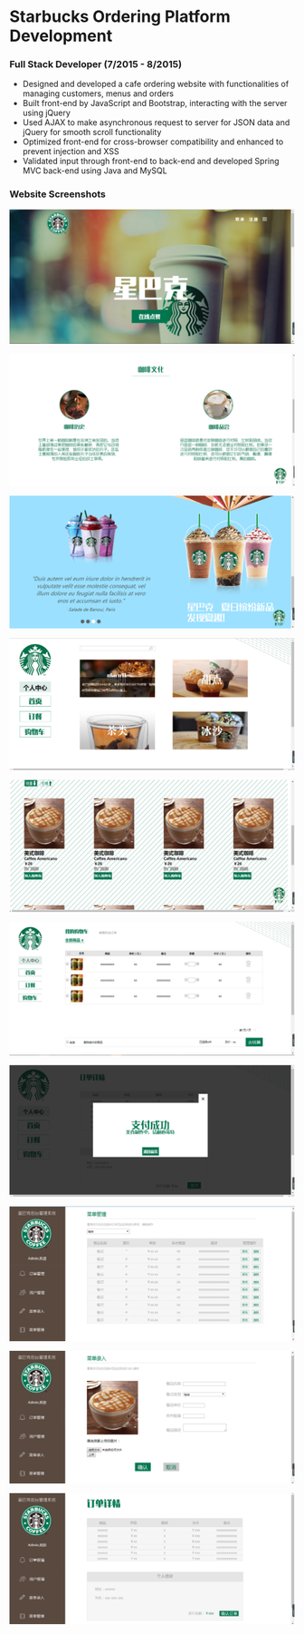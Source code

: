 # Starbucks Ordering Platform Development 
### Full Stack Developer (7/2015 - 8/2015)
* Designed and developed a cafe ordering website with functionalities of managing customers, menus and orders
* Built front-end by JavaScript and Bootstrap, interacting with the server using jQuery
* Used AJAX to make asynchronous request to server for JSON data and jQuery for smooth scroll functionality
* Optimized front-end for cross-browser compatibility and enhanced to prevent injection and XSS
* Validated input through front-end to back-end and developed Spring MVC back-end using Java and MySQL

### Website Screenshots
![image text](https://github.com/MoonOnTheWay/Starbucks-Ordering-System/blob/master/screenshots/1.png)

![image text](https://github.com/MoonOnTheWay/Starbucks-Ordering-System/blob/master/screenshots/2.png)

![image text](https://github.com/MoonOnTheWay/Starbucks-Ordering-System/blob/master/screenshots/3.png)

![image text](https://github.com/MoonOnTheWay/Starbucks-Ordering-System/blob/master/screenshots/4.png)

![image text](https://github.com/MoonOnTheWay/Starbucks-Ordering-System/blob/master/screenshots/5.png)

![image text](https://github.com/MoonOnTheWay/Starbucks-Ordering-System/blob/master/screenshots/6.png)

![image text](https://github.com/MoonOnTheWay/Starbucks-Ordering-System/blob/master/screenshots/7.png)

![image text](https://github.com/MoonOnTheWay/Starbucks-Ordering-System/blob/master/screenshots/8.png)

![image text](https://github.com/MoonOnTheWay/Starbucks-Ordering-System/blob/master/screenshots/9.png)

![image text](https://github.com/MoonOnTheWay/Starbucks-Ordering-System/blob/master/screenshots/10.png)


